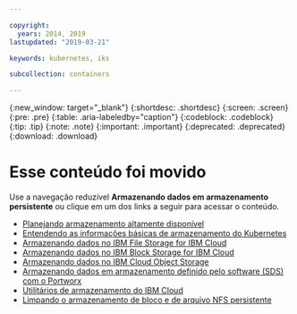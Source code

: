 ```yaml
---

copyright:
  years: 2014, 2019
lastupdated: "2019-03-21"

keywords: kubernetes, iks 

subcollection: containers

---
```


{:new_window: target="_blank"}
{:shortdesc: .shortdesc}
{:screen: .screen}
{:pre: .pre}
{:table: .aria-labeledby="caption"}
{:codeblock: .codeblock}
{:tip: .tip}
{:note: .note}
{:important: .important}
{:deprecated: .deprecated}
{:download: .download}


# Esse conteúdo foi movido
Use a navegação reduzível **Armazenando dados em armazenamento persistente** ou clique em um dos links a seguir para acessar o conteúdo.

- [Planejando armazenamento altamente disponível](/docs/containers?topic=containers-storage_planning#storage_planning)
- [Entendendo as informações básicas de armazenamento do Kubernetes](/docs/containers?topic=containers-kube_concepts#kube_concepts)
- [Armazenando dados no IBM File Storage for IBM Cloud](/docs/containers?topic=containers-file_storage#file_storage)
- [Armazenando dados no IBM Block Storage for IBM Cloud](/docs/containers?topic=containers-block_storage#block_storage)
- [Armazenando dados no IBM Cloud Object Storage](/docs/containers?topic=containers-object_storage#object_storage)
- [Armazenando dados em armazenamento definido pelo software (SDS) com o Portworx](/docs/containers?topic=containers-portworx#portworx)
- [Utilitários de armazenamento do IBM Cloud](/docs/containers?topic=containers-utilities#utilities)
- [Limpando o armazenamento de bloco e de arquivo NFS persistente](/docs/containers?topic=containers-cleanup#cleanup)
